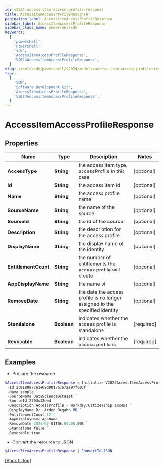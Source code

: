 ```yaml
---
id: v2024-access-item-access-profile-response
title: AccessItemAccessProfileResponse
pagination_label: AccessItemAccessProfileResponse
sidebar_label: AccessItemAccessProfileResponse
sidebar_class_name: powershellsdk
keywords:
  [
    'powershell',
    'PowerShell',
    'sdk',
    'AccessItemAccessProfileResponse',
    'V2024AccessItemAccessProfileResponse',
  ]
slug: /tools/sdk/powershell/v2024/models/access-item-access-profile-response
tags:
  [
    'SDK',
    'Software Development Kit',
    'AccessItemAccessProfileResponse',
    'V2024AccessItemAccessProfileResponse',
  ]
---
```


# AccessItemAccessProfileResponse

## Properties

| Name | Type | Description | Notes |
| --- | --- | --- | --- |
| **AccessType** | **String** | the access item type. accessProfile in this case | [optional] |
| **Id** | **String** | the access item id | [optional] |
| **Name** | **String** | the access profile name | [optional] |
| **SourceName** | **String** | the name of the source | [optional] |
| **SourceId** | **String** | the id of the source | [optional] |
| **Description** | **String** | the description for the access profile | [optional] |
| **DisplayName** | **String** | the display name of the identity | [optional] |
| **EntitlementCount** | **String** | the number of entitlements the access profile will create | [optional] |
| **AppDisplayName** | **String** | the name of | [optional] |
| **RemoveDate** | **String** | the date the access profile is no longer assigned to the specified identity | [optional] |
| **Standalone** | **Boolean** | indicates whether the access profile is standalone | [required] |
| **Revocable** | **Boolean** | indicates whether the access profile is | [required] |

## Examples

- Prepare the resource

```powershell
$AccessItemAccessProfileResponse = Initialize-V2024AccessItemAccessProfileResponse  -AccessType accessProfile `
 -Id 2c918087763e69d901763e72e97f006f `
 -Name sample `
 -SourceName DataScienceDataset `
 -SourceId 2793o32dwd `
 -Description AccessProfile - Workday/Citizenship access `
 -DisplayName Dr. Arden Rogahn MD `
 -EntitlementCount 12 `
 -AppDisplayName AppName `
 -RemoveDate 2024-07-01T06:00:00.00Z `
 -Standalone false `
 -Revocable true
```

- Convert the resource to JSON

```powershell
$AccessItemAccessProfileResponse | ConvertTo-JSON
```

[[Back to top]](#)
